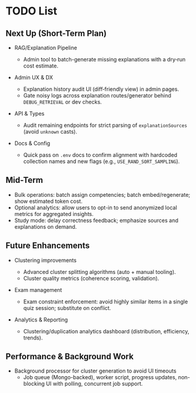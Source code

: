 # TODO List

## Next Up (Short-Term Plan)

- RAG/Explanation Pipeline
  - Admin tool to batch-generate missing explanations with a dry‑run cost estimate.

- Admin UX & DX
  - Explanation history audit UI (diff‑friendly view) in admin pages.
  - Gate noisy logs across explanation routes/generator behind `DEBUG_RETRIEVAL` or dev checks.

- API & Types
  - Audit remaining endpoints for strict parsing of `explanationSources` (avoid `unknown` casts).

- Docs & Config
  - Quick pass on `.env` docs to confirm alignment with hardcoded collection names and new flags (e.g., `USE_RAND_SORT_SAMPLING`).

## Mid-Term

- Bulk operations: batch assign competencies; batch embed/regenerate; show estimated token cost.
- Optional analytics: allow users to opt-in to send anonymized local metrics for aggregated insights.
- Study mode: delay correctness feedback; emphasize sources and explanations on demand.

## Future Enhancements

- Clustering improvements
  - Advanced cluster splitting algorithms (auto + manual tooling).
  - Cluster quality metrics (coherence scoring, validation).

- Exam management
  - Exam constraint enforcement: avoid highly similar items in a single quiz session; substitute on conflict.

- Analytics & Reporting
  - Clustering/duplication analytics dashboard (distribution, efficiency, trends).

## Performance & Background Work

- Background processor for cluster generation to avoid UI timeouts
  - Job queue (Mongo-backed), worker script, progress updates, non-blocking UI with polling, concurrent job support.
